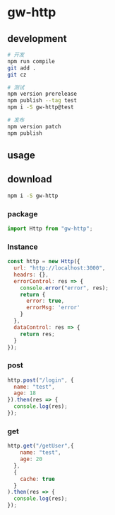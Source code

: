 # gw-http

## development

```bash
# 开发
npm run compile
git add .
git cz

# 测试
npm version prerelease 
npm publish --tag test
npm i -S gw-http@test 

# 发布
npm version patch
npm publish
```

## usage

## download

```bash
npm i -S gw-http
```

### package

```js
import Http from "gw-http";

```

### Instance

```js
const http = new Http({
  url: "http://localhost:3000",
  headrs: {},
  errorControl: res => {
    console.error("error", res);
    return {
      error: true,
      errorMsg: 'error'
    }
  },
  dataControl: res => {
    return res;
  }
});

```

### post

```js
http.post("/login", {
  name: "test",
  age: 18
}).then(res => {
  console.log(res);
});

```

### get

```js
http.get("/getUser",{
    name: "test",
    age: 20
  },
  {
    cache: true
  }
).then(res => {
  console.log(res);
});

```
